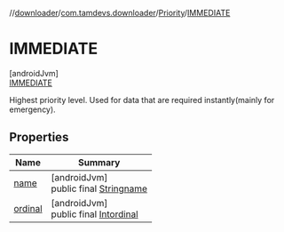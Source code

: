 //[downloader](../../../../index.md)/[com.tamdevs.downloader](../../index.md)/[Priority](../index.md)/[IMMEDIATE](index.md)

# IMMEDIATE

[androidJvm]\
[IMMEDIATE](index.md)

Highest priority level. Used for data that are required instantly(mainly for emergency).

## Properties

| Name | Summary |
|---|---|
| [name](../../-status/-u-n-k-n-o-w-n/index.md#-372974862%2FProperties%2F1725225430) | [androidJvm]<br>public final [String](https://kotlinlang.org/api/latest/jvm/stdlib/kotlin/-string/index.html)[name](../../-status/-u-n-k-n-o-w-n/index.md#-372974862%2FProperties%2F1725225430) |
| [ordinal](../../-status/-u-n-k-n-o-w-n/index.md#-739389684%2FProperties%2F1725225430) | [androidJvm]<br>public final [Int](https://kotlinlang.org/api/latest/jvm/stdlib/kotlin/-int/index.html)[ordinal](../../-status/-u-n-k-n-o-w-n/index.md#-739389684%2FProperties%2F1725225430) |
